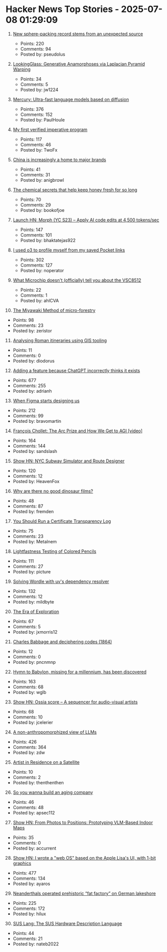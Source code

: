# Hacker News Top Stories - 2025-07-08 01:29:09

1. [New sphere-packing record stems from an unexpected source](https://www.quantamagazine.org/new-sphere-packing-record-stems-from-an-unexpected-source-20250707/)
   - Points: 220
   - Comments: 94
   - Posted by: pseudolus

2. [LookingGlass: Generative Anamorphoses via Laplacian Pyramid Warping](https://studios.disneyresearch.com/2025/06/09/lookingglass-generative-anamorphoses-via-laplacian-pyramid-warping/)
   - Points: 34
   - Comments: 5
   - Posted by: jw1224

3. [Mercury: Ultra-fast language models based on diffusion](https://arxiv.org/abs/2506.17298)
   - Points: 376
   - Comments: 152
   - Posted by: PaulHoule

4. [My first verified imperative program](https://markushimmel.de/blog/my-first-verified-imperative-program/)
   - Points: 117
   - Comments: 46
   - Posted by: TwoFx

5. [China is increasingly a home to major brands](https://musgrave.substack.com/p/oh-no-i-betrayed-america)
   - Points: 41
   - Comments: 31
   - Posted by: anigbrowl

6. [The chemical secrets that help keep honey fresh for so long](https://www.bbc.com/future/article/20250701-the-chemical-secrets-that-help-keep-honey-fresh-for-so-long)
   - Points: 70
   - Comments: 29
   - Posted by: bookofjoe

7. [Launch HN: Morph (YC S23) – Apply AI code edits at 4,500 tokens/sec](undefined)
   - Points: 147
   - Comments: 101
   - Posted by: bhaktatejas922

8. [I used o3 to profile myself from my saved Pocket links](https://noperator.dev/posts/o3-pocket-profile/)
   - Points: 302
   - Comments: 127
   - Posted by: noperator

9. [What Microchip doesn't (officially) tell you about the VSC8512](https://serd.es/2025/07/04/Switch-project-pt3.html)
   - Points: 22
   - Comments: 1
   - Posted by: ahlCVA

10. [The Miyawaki Method of micro-forestry](https://www.futureecologies.net/listen/fe-6-5-the-method)
   - Points: 98
   - Comments: 23
   - Posted by: zeristor

11. [Analysing Roman itineraries using GIS tooling](https://link.springer.com/article/10.1007/s12520-025-02175-w)
   - Points: 11
   - Comments: 0
   - Posted by: diodorus

12. [Adding a feature because ChatGPT incorrectly thinks it exists](https://www.holovaty.com/writing/chatgpt-fake-feature/)
   - Points: 677
   - Comments: 255
   - Posted by: adrianh

13. [When Figma starts designing us](https://designsystems.international/ideas/when-figma-starts-designing-us/)
   - Points: 212
   - Comments: 99
   - Posted by: bravomartin

14. [François Chollet: The Arc Prize and How We Get to AGI [video]](https://www.youtube.com/watch?v=5QcCeSsNRks)
   - Points: 164
   - Comments: 144
   - Posted by: sandslash

15. [Show HN: NYC Subway Simulator and Route Designer](https://buildmytransit.nyc)
   - Points: 120
   - Comments: 12
   - Posted by: HeavenFox

16. [Why are there no good dinosaur films?](https://briannazigler.substack.com/p/why-are-there-no-good-dinosaur-films)
   - Points: 48
   - Comments: 87
   - Posted by: fremden

17. [You Should Run a Certificate Transparency Log](https://words.filippo.io/run-sunlight/)
   - Points: 75
   - Comments: 23
   - Posted by: Metalnem

18. [Lightfastness Testing of Colored Pencils](https://sarahrenaeclark.com/lightfast-testing-pencils/)
   - Points: 111
   - Comments: 27
   - Posted by: picture

19. [Solving Wordle with uv's dependency resolver](https://mildbyte.xyz/blog/solving-wordle-with-uv-dependency-resolver/)
   - Points: 132
   - Comments: 12
   - Posted by: mildbyte

20. [The Era of Exploration](https://yidingjiang.github.io/blog/post/exploration/)
   - Points: 67
   - Comments: 5
   - Posted by: jxmorris12

21. [Charles Babbage and deciphering codes (1864)](https://mathshistory.st-andrews.ac.uk/Extras/Babbage_deciphering/)
   - Points: 12
   - Comments: 0
   - Posted by: pncnmnp

22. [Hymn to Babylon, missing for a millennium, has been discovered](https://phys.org/news/2025-07-hymn-babylon-millennium.html)
   - Points: 163
   - Comments: 68
   - Posted by: wglb

23. [Show HN: Ossia score – A sequencer for audio-visual artists](https://github.com/ossia/score)
   - Points: 68
   - Comments: 10
   - Posted by: jcelerier

24. [A non-anthropomorphized view of LLMs](http://addxorrol.blogspot.com/2025/07/a-non-anthropomorphized-view-of-llms.html)
   - Points: 426
   - Comments: 364
   - Posted by: zdw

25. [Artist in Residence on a Satellite](http://global.cafa.edu.cn/infoDetail/1/324)
   - Points: 10
   - Comments: 2
   - Posted by: thenthenthen

26. [So you wanna build an aging company](https://www.librariesforthefuture.bio/p/is-this-aging)
   - Points: 46
   - Comments: 48
   - Posted by: apsec112

27. [Show HN: From Photos to Positions: Prototyping VLM-Based Indoor Maps](https://arjo129.github.io/blog/5-7-2025-From-Photos-To-Positions-Prototyping.html)
   - Points: 35
   - Comments: 0
   - Posted by: accurrent

28. [Show HN: I wrote a "web OS" based on the Apple Lisa's UI, with 1-bit graphics](https://alpha.lisagui.com/)
   - Points: 477
   - Comments: 134
   - Posted by: ayaros

29. [Neanderthals operated prehistoric “fat factory” on German lakeshore](https://archaeologymag.com/2025/07/neanderthals-operated-fat-factory-125000-years-ago/)
   - Points: 225
   - Comments: 172
   - Posted by: hilux

30. [SUS Lang: The SUS Hardware Description Language](https://sus-lang.org/)
   - Points: 44
   - Comments: 21
   - Posted by: nateb2022

